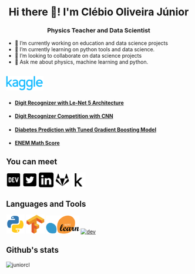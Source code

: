 <h1 align="center">Hi there 👋! I'm Clébio Oliveira Júnior</h1>

<h3 align="center">Physics Teacher and Data Scientist</h3>

- 🔭 I’m currently working on education and data science projects
- 🌱 I’m currently learning on python tools and data science. 
- 👯 I’m looking to collaborate on data science projects
- 💬 Ask me about physics, machine learning and python.


<h2><img src="images/kaggle.svg"length="20%" width="20%"></h2>

* #### [Digit Recognizer with Le-Net 5 Architecture](https://www.kaggle.com/juniorcl/lenet-5-cnn-architecture-digit-recognizer)

* #### [Digit Recognizer Competition with CNN](https://www.kaggle.com/juniorcl/cnn-digit-recognizer-0-99178-score)

* #### [Diabetes Prediction with Tuned Gradient Boosting Model](https://www.kaggle.com/juniorcl/diabetesclassification-tunedgradientboosting-90)

* #### [ENEM Math Score](https://www.kaggle.com/juniorcl/mathenemscores-linearregression-accuracy-90)


<h2>You can meet</h2>

<p aling="left">
    <a target="_blank" href="https://www.dev.to/juniorcl"><img src="images/dev-black.svg" alt="dev" width="8%" lenght="8%"></a>
    <a target="_blank" href="https://www.twitter.com/clebioojunior"><img src="images/twitter-black.svg" alt="dev" width="8%" lenght="8%"></a>
    <a target="_blank" href="https://www.linkedin.com/in/clebiojunior"><img src="images/linkedin-black.svg" alt="dev" width="8%" lenght="8%"></a>
    <a target="_blank" href="https://www.gitlab.com/juniorcl"><img src="images/gitlab-black.svg" alt="dev" width="8%" lenght="8%"></a>
    <a target="_blank" href="https://www.kaggle.com/juniorcl"><img src="images/kaggle-k-black.svg" alt="dev" width="8%" lenght="8%"></a>
</p>


<h2>Languages and Tools</h2>

<p>
    <a target="_blank" href="https://www.python.org"><img src="images/python.svg" alt="python" width="10%" lenght="10%"></a>
    <a target="_blank" href="https://www.tensorflow.org"><img src="images/tensorflow.svg" alt="python" width="10%" lenght="10%"></a>
    <a target="_blank" href="https://scikit-learn.org/stable/"><img src="images/scikit-learn.svg" alt="python" width="18%" lenght="18%"></a>
    <a target="_blank" href="https://www.linux.org"><img src="images/linux.ico" alt="dev" width="10%" lenght="10%"></a>
</p>

<h2>Github's stats</h2>

<p><img align="center" src="https://github-readme-stats.vercel.app/api/top-langs/?username=juniorcl&layout=compact" alt="juniorcl" /></p>


<!-- 
<p>&nbsp;<img align="center" src="https://github-readme-stats.vercel.app/api?username=juniorcl&show_icons=true" alt="juniorcl" /></p> 
-->

<!--
**juniorcl/juniorcl** is a ✨ _special_ ✨ repository because its `README.md` (this file) appears on your GitHub profile.

Here are some ideas to get you started:

- 🔭 I’m currently working on ...
- 🌱 I’m currently learning ...
- 👯 I’m looking to collaborate on ...
- 🤔 I’m looking for help with ...
- 💬 Ask me about ...
- 📫 How to reach me: ...
- 😄 Pronouns: ...
- ⚡ Fun fact: ...
-->